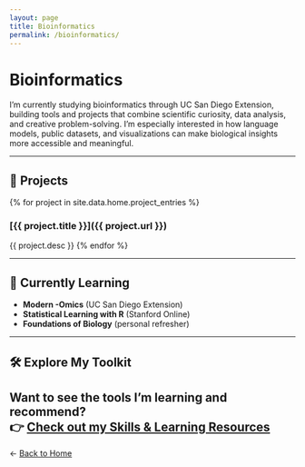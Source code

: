 ```yaml
---
layout: page
title: Bioinformatics
permalink: /bioinformatics/
---
```


# Bioinformatics

I’m currently studying bioinformatics through UC San Diego Extension, building tools and projects that combine scientific curiosity, data analysis, and creative problem-solving. I’m especially interested in how language models, public datasets, and visualizations can make biological insights more accessible and meaningful.

---

## 🔬 Projects

{% for project in site.data.home.project_entries %}
### [{{ project.title }}]({{ project.url }})
{{ project.desc }}
{% endfor %}

---

## 🧪 Currently Learning

- **Modern -Omics** (UC San Diego Extension)
- **Statistical Learning with R** (Stanford Online)
- **Foundations of Biology** (personal refresher)

---

## 🛠 Explore My Toolkit

Want to see the tools I’m learning and recommend?  
👉 [Check out my Skills & Learning Resources](/skills/)
---

← [Back to Home](/)
